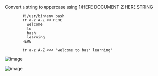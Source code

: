 Convert a string to uppercase using 1)HERE DOCUMENT 2)HERE STRING


            #!/usr/bin/env bash
            tr a-z A-Z << HERE
              welcome
              to
              bash
              learning
            HERE

            tr a-z A-Z <<< 'welcome to bash learning'

![image](https://github.com/Sharath15eUR/SivanithishRK/assets/79641980/03a1cf1c-9f8b-4899-a7c2-ce320f322505)

![image](https://github.com/Sharath15eUR/SivanithishRK/assets/79641980/74e5442c-57c9-4c94-bc1d-9d692519c49b)

